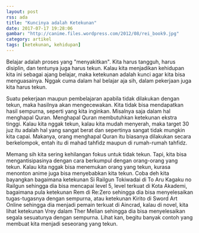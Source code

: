 ```yaml
---
layout: post
rss: ada
title: "Kuncinya adalah Ketekunan"
date: 2017-07-17 19:28:06
gambar: "http://canime.files.wordpress.com/2012/08/rei_book9.jpg"
category: artikel
tags: [ketekunan, kehidupan]
---
```


Belajar adalah proses yang "menyakitkan". Kita harus tangguh, harus disiplin, dan tentunya juga harus tekun. Kalau kita menjadikan kehidupan kita ini sebagai ajang belajar, maka ketekunan adalah kunci agar kita bisa menguasainya. Nggak cuma dalam hal belajar aja sih, dalam pekerjaan juga kita harus tekun.

Suatu pekerjaan maupun pembelajaran apabila tidak dilakukan dengan tekun, maka hasilnya akan mengecewakan. Kita tidak bisa mendapatkan hasil sempurna, seperti yang kita inginkan. Misalnya saja dalam hal menghapal Quran. Menghapal Quran membutuhkan ketekunan ekstra tinggi. Kalau kita nggak tekun, kalau kita mudah menyerah, maka target 30 juz itu adalah hal yang sangat berat dan sepertinya sangat tidak mungkin kita capai. Makanya, orang menghapal Quran itu biasanya dilakukan secara berkelompok, entah itu di mahad tahfidz maupun di rumah-rumah tahfidz.

Memang sih kita sering kehilangan fokus untuk tidak tekun. Tapi, kita bisa mengantisipasinya dengan cara berkumpul dengan orang-orang yang tekun. Kalau kita nggak bisa menemukan orang yang tekun, kurasa menonton anime juga bisa menyebabkan kita tekun. Coba deh kita bayangkan bagaimana ketekunan Si Railgun Tokiwadai di To Aru Kagaku no Railgun sehingga dia bisa mencapai level 5, level terkuat di Kota Akademi, bagaimana pula ketekunan Rem di Re:Zero sehingga dia bisa menyelesaikan tugas-tugasnya dengan sempurna, atau ketekunan Kirito di Sword Art Online sehingga dia menjadi pemain terkuat di Aincrad, kalau di novel, kita lihat ketekunan Vrey dalam Ther Melian sehingga dia bisa menyelesaikan segala sesuatunya dengan sempurna. Lihat kan, begitu banyak contoh yang membuat kita menjadi seseorang yang tekun.